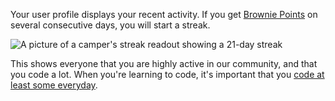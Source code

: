 Your user profile displays your recent activity. If you get [Brownie Points](Brownie-Points/) on several consecutive days, you will start a streak.

![A picture of a camper's streak readout showing a 21-day streak](https://www.evernote.com/l/AlyDvfhZplROUZxyMN8dIGGd-DQT7Bn8S9oB/image.png)

This shows everyone that you are highly active in our community, and that you code a lot. When you're learning to code, it's important that you [code at least some everyday](http://www.quora.com/How-does-one-become-a-great-coder/answer/Quincy-Larson).